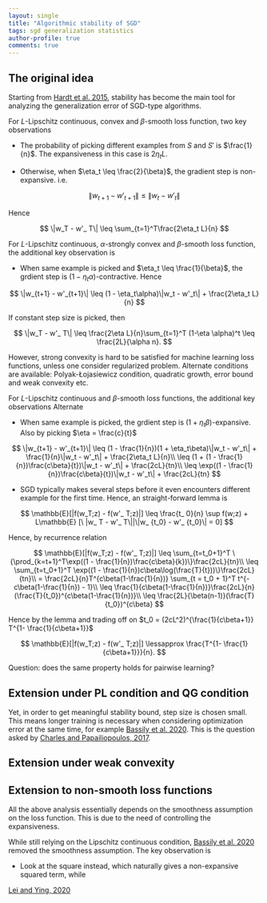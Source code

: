 ```yaml
---
layout: single
title: "Algorithmic stability of SGD"
tags: sgd generalization statistics
author-profile: true
comments: true
---
```


## The original idea

Starting from [Hardt et al. 2015](https://arxiv.org/abs/1509.01240), stability has become the main tool for analyzing the generalization error of SGD-type algorithms.

For $L$-Lipschitz continuous, convex and $\beta$-smooth loss function, two key observations

* The probability of picking different examples from $S$ and $S'$ is $\frac{1}{n}$. The expansiveness in this case is $2\eta_t L$.

* Otherwise, when $\eta_t \leq \frac{2}{\beta}$, the gradient step is non-expansive. i.e.

$$
\|w_{t+1} - w'_{t+1}\| \leq \|w_t - w'_t\|
$$

Hence

$$
\|w_T - w'_ T\| \leq \sum_{t=1}^T\frac{2\eta_t L}{n}
$$

For  $L$-Lipschitz continuous, $\alpha$-strongly convex and $\beta$-smooth loss function, the additional key observation is

* When same example is picked and $\eta_t \leq \frac{1}{\beta}$, the grdient step is $(1 - \eta_t\alpha)$-contractive. Hence

$$
\|w_{t+1} - w'_{t+1}\| \leq (1 - \eta_t\alpha)\|w_t - w'_t\| + \frac{2\eta_t L}{n}
$$

If constant step size is picked, then

$$
\|w_T - w'_ T\| \leq \frac{2\eta L}{n}\sum_{t=1}^T (1-\eta \alpha)^t  \leq \frac{2L}{\alpha n}.
$$

However, strong convexity is hard to be satisfied for machine learning loss functions, unless one consider regularized problem. Alternate conditions are available: Polyak-Łojasiewicz condition, quadratic growth, error bound and weak convexity etc.

For $L$-Lipschitz continuous and $\beta$-smooth loss functions, the additional key observations Alternate

* When same example is picked, the grdient step is $(1 + \eta_t\beta)$-expansive. Also by picking $\eta = \frac{c}{t}$

$$
\|w_{t+1} - w'_{t+1}\| \leq (1 - \frac{1}{n})(1 + \eta_t\beta)\|w_t - w'_t\| + \frac{1}{n}\|w_t - w'_t\| + \frac{2\eta_t L}{n}\\
\leq (1 + (1 - \frac{1}{n})\frac{c\beta}{t})\|w_t - w'_t\| + \frac{2cL}{tn}\\
\leq \exp((1 - \frac{1}{n})\frac{c\beta}{t})\|w_t - w'_t\| + \frac{2cL}{tn}
$$

* SGD typically makes several steps before it even
encounters different example for the first time. Hence, an straight-forward lemma is

$$
\mathbb{E}[|f(w_T;z) - f(w'_ T;z)|] \leq \frac{t_ 0}{n} \sup f(w;z) + L\mathbb{E} [\ |w_ T - w'_ T\||\|w_ {t_0} - w'_ {t_0}\| = 0]
$$

Hence, by recurrence relation

$$
\mathbb{E}[|f(w_T;z) - f(w'_ T;z)|] \leq \sum_{t=t_0+1}^T \{\prod_{k=t+1}^T\exp((1 - \frac{1}{n})\frac{c\beta}{k})\}\frac{2cL}{tn}\\
\leq \sum_{t=t_0+1}^T \exp((1 - \frac{1}{n})c\beta\log(\frac{T}{t}))\}\frac{2cL}{tn}\\
= \frac{2cL}{n}T^{c\beta(1-\frac{1}{n})} \sum_{t = t_0 + 1}^T t^{-c\beta(1-\frac{1}{n}) - 1}\\
\leq \frac{1}{c\beta(1-\frac{1}{n})}\frac{2cL}{n}(\frac{T}{t_0})^{c\beta(1-\frac{1}{n})}\\
\leq \frac{2L}{\beta(n-1)}(\frac{T}{t_0})^{c\beta}
$$

Hence by the lemma and trading off on $t_0 = (2cL^2)^{\frac{1}{c\beta+1}} T^{1- \frac{1}{c\beta+1}}$

$$
\mathbb{E}[|f(w_T;z) - f(w'_ T;z)|] \lessapprox \frac{T^{1- \frac{1}{c\beta+1}}}{n}.
$$

Question: does the same property holds for pairwise learning?

## Extension under PL condition and QG condition

Yet, in order to get meaningful stability bound, step size is chosen small. This means longer training is necessary when considering optimization error at the same time, for example [Bassily et al. 2020](https://arxiv.org/abs/2006.06914). This is the question asked by [Charles and Papailiopoulos, 2017](https://arxiv.org/abs/1710.08402).

## Extension under weak convexity

## Extension to non-smooth loss functions

All the above analysis essentially depends on the smoothness assumption on the loss function. This is due to the need of controlling the expansiveness.

While still relying on the Lipschitz continuous condition, [Bassily et al. 2020](https://arxiv.org/abs/2006.06914) removed the smoothness assumption. The key observation is

* Look at the square instead, which naturally gives a non-expansive squared term, while 

[Lei and Ying, 2020](https://arxiv.org/abs/2006.08157)
